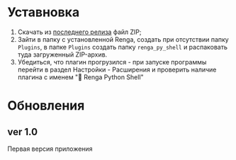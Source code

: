 # Уставновка

1. Скачать из [последнего релиза](github.com/GeorgGrebenyuk/Renga_python_shell/releases/latest) файл ZIP;
2. Зайти в папку с установленной Renga, создать при отсутствии папку `Plugins`, в папке `Plugins` создать папку `renga_py_shell` и распаковать туда загруженный ZIP-архив.
3. Убедиться, что плагин прогрузился - при запуске программы перейти в раздел Настройки - Расширения и проверить наличие плагина с именем "🐍 Renga Python Shell"

# Обновления 

## ver 1.0
Первая версия приложения 
